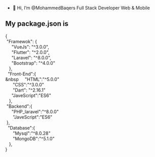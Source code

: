 - 👋 Hi, I’m @MohammedBaqers Full Stack Developer Web & Mobile
## My package.json is
{ 
<br>
&nbsp;"Framewok": {<br>
&nbsp;&nbsp;&nbsp;&nbsp;&nbsp;"VueJs": "^3.0.0",<br>
&nbsp;&nbsp;&nbsp;&nbsp;&nbsp;"Flutter": "^2.0.0",<br>
&nbsp;&nbsp;&nbsp;&nbsp;&nbsp;"Laravel": "^8.0.0",<br>
&nbsp;&nbsp;&nbsp;&nbsp;&nbsp;"Bootstrap": "^4.0.0"<br>
 &nbsp;  &nbsp;},<br>
 &nbsp; "Front-End":{<br>
  &nbsp&nbsp;&nbsp;&nbsp;&nbsp;  "HTML":"^5.0.0"<br>
  &nbsp;&nbsp;&nbsp;&nbsp;&nbsp;  "CSS":"^3.0.0"<br>
   &nbsp;&nbsp;&nbsp;&nbsp;&nbsp; "Dart": "^2.16.1"<br>
   &nbsp;&nbsp;&nbsp;&nbsp;&nbsp;"JaveScript":"ES6"<br>
 &nbsp;  &nbsp;},<br>
  &nbsp;"Backend":{<br>
    &nbsp;&nbsp;&nbsp;&nbsp;&nbsp;"PHP_laravel":"^8.0.0"<br>
   &nbsp;&nbsp;&nbsp;&nbsp;&nbsp; "JaveScript":"ES6"<br>
  &nbsp;},<br>
  &nbsp; "Database":{<br>
 &nbsp;&nbsp;&nbsp;&nbsp;&nbsp;   "Mysql":"^8.0.28"<br>
   &nbsp;&nbsp;&nbsp;&nbsp;&nbsp; "MongoDB":"^5.1.0"<br>
 &nbsp;&nbsp; },<br>
}<br>
